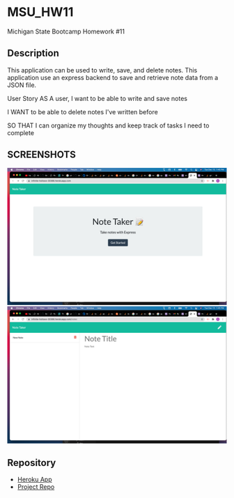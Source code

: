 # MSU_HW11
Michigan State Bootcamp Homework #11 

## Description
This application can be used to write, save, and delete notes. This application use an express backend to save and retrieve note data from a JSON file.

User Story
AS A user, I want to be able to write and save notes

I WANT to be able to delete notes I've written before

SO THAT I can organize my thoughts and keep track of tasks I need to complete


## SCREENSHOTS

![Foto 1](foto1.png)   
![Foto 2](foto2.png)

## Repository
- [Heroku App](https://infinite-hollows-30366.herokuapp.com/)
- [Project Repo](https://github.com/ShaneD42/MSU_HW11)

